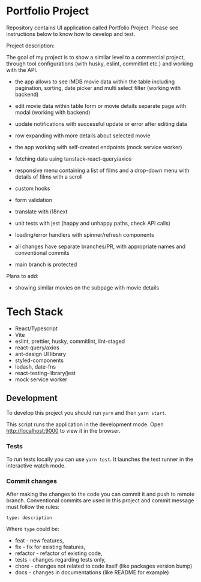 # Portfolio Project

Repository contains UI application called Portfolio Project.
Please see instructions below to know how to develop and test.

Project description:

The goal of my project is to show a similar level to a commercial project, through tool configurations (with husky, eslint, commitlint etc.) and working with the API.

- the app allows to see IMDB movie data within the table including pagination, sorting, date picker and multi select filter (working with backend)
- edit movie data within table form or movie details separate page with modal (working with backend)
- update notifications with successful update or error after editing data
- row expanding with more details about selected movie
- the app working with self-created endpoints (mock service worker)
- fetching data using tanstack-react-query/axios
- responsive menu containing a list of films and a drop-down menu with details of films with a scroll
- custom hooks
- form validation
- translate with i18next
- unit tests with jest (happy and unhappy paths, check API calls)
- loading/error handlers with spinner/refresh components

- all changes have separate branches/PR, with appropriate names and conventional commits
- main branch is protected

Plans to add:
- showing similar movies on the subpage with movie details

# Tech Stack
- React/Typescript
- Vite
- eslint, prettier, husky, commitlint, lint-staged
- react-query/axios
- ant-design UI library
- styled-components
- lodash, date-fns
- react-testing-library/jest
- mock service worker

## Development
To develop this project you should run `yarn` and then `yarn start`.

This script runs the application in the development mode. Open [http://localhost:9000](http://localhost:9000) to view it in the browser.

### Tests

To run tests locally you can use `yarn test`. It launches the test runner in the interactive watch mode.

### Commit changes
After making the changes to the code you can commit it and push to remote branch. Conventional commits are used in this project and commit message must follow the rules:

`type: description`

Where `type` could be:
- feat - new features,
- fix - fix for existing features,
- refactor - refactor of existing code,
- tests - changes regarding tests only,
- chore - changes not related to code itself (like packages version bump)
- docs - changes in documentations (like README for example)
